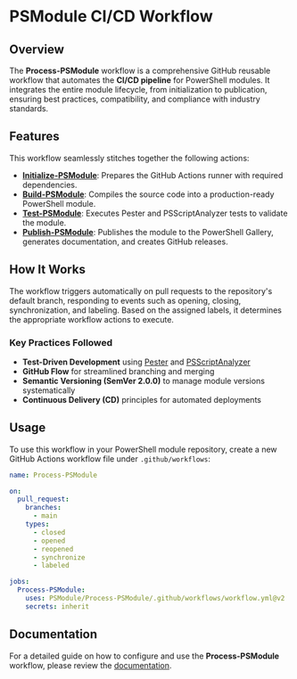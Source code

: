 # PSModule CI/CD Workflow

## Overview

The **Process-PSModule** workflow is a comprehensive GitHub reusable workflow that automates the **CI/CD pipeline** for PowerShell modules. It integrates the entire module lifecycle, from initialization to publication, ensuring best practices, compatibility, and compliance with industry standards.

## Features

This workflow seamlessly stitches together the following actions:

- **[Initialize-PSModule](https://github.com/PSModule/Initialize-PSModule)**: Prepares the GitHub Actions runner with required dependencies.
- **[Build-PSModule](https://github.com/PSModule/Build-PSModule)**: Compiles the source code into a production-ready PowerShell module.
- **[Test-PSModule](https://github.com/PSModule/Test-PSModule)**: Executes Pester and PSScriptAnalyzer tests to validate the module.
- **[Publish-PSModule](https://github.com/PSModule/Publish-PSModule)**: Publishes the module to the PowerShell Gallery, generates documentation, and creates GitHub releases.

## How It Works

The workflow triggers automatically on pull requests to the repository's default branch, responding to events such as opening, closing, synchronization, and labeling. Based on the assigned labels, it determines the appropriate workflow actions to execute.

### Key Practices Followed
- **Test-Driven Development** using [Pester](https://pester.dev) and [PSScriptAnalyzer](https://learn.microsoft.com/en-us/powershell/utility-modules/psscriptanalyzer/overview?view=ps-modules)
- **GitHub Flow** for streamlined branching and merging
- **Semantic Versioning (SemVer 2.0.0)** to manage module versions systematically
- **Continuous Delivery (CD)** principles for automated deployments

## Usage

To use this workflow in your PowerShell module repository, create a new GitHub Actions workflow file under `.github/workflows`:

```yaml
name: Process-PSModule

on:
  pull_request:
    branches:
      - main
    types:
      - closed
      - opened
      - reopened
      - synchronize
      - labeled

jobs:
  Process-PSModule:
    uses: PSModule/Process-PSModule/.github/workflows/workflow.yml@v2
    secrets: inherit
```

## Documentation

For a detailed guide on how to configure and use the **Process-PSModule** workflow, please review the [documentation](https://PSModule.io/Process-PSModule).
